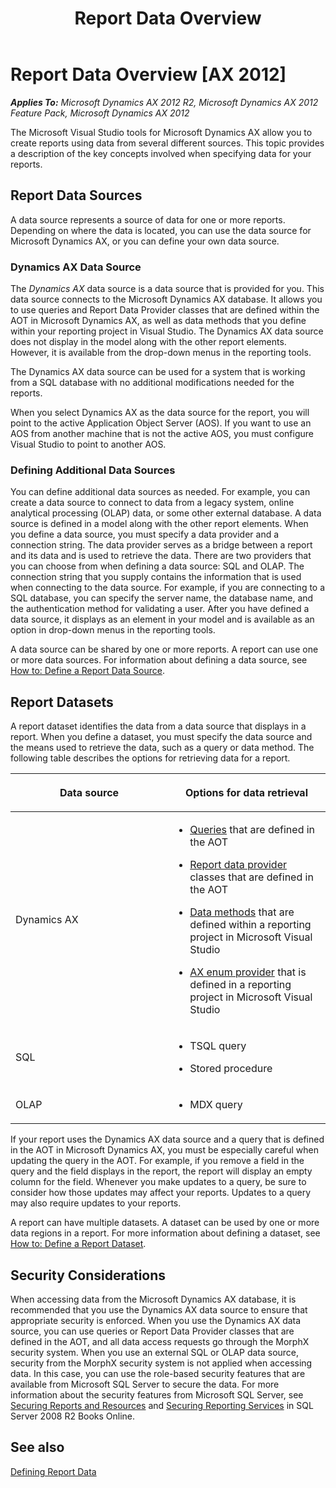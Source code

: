 ﻿---
title: Report Data Overview
TOCTitle: Report Data Overview
ms:assetid: 366f8274-bb03-4d38-8ea7-0c5b593e8824
ms:mtpsurl: https://technet.microsoft.com/en-us/library/Cc596629(v=AX.60)
ms:contentKeyID: 28119341
ms.date: 04/17/2013
mtps_version: v=AX.60
---

# Report Data Overview [AX 2012]


_**Applies To:** Microsoft Dynamics AX 2012 R2, Microsoft Dynamics AX 2012 Feature Pack, Microsoft Dynamics AX 2012_

The Microsoft Visual Studio tools for Microsoft Dynamics AX allow you to create reports using data from several different sources. This topic provides a description of the key concepts involved when specifying data for your reports. 

## Report Data Sources

A data source represents a source of data for one or more reports. Depending on where the data is located, you can use the data source for Microsoft Dynamics AX, or you can define your own data source.

### Dynamics AX Data Source

The *Dynamics AX* data source is a data source that is provided for you. This data source connects to the Microsoft Dynamics AX database. It allows you to use queries and Report Data Provider classes that are defined within the AOT in Microsoft Dynamics AX, as well as data methods that you define within your reporting project in Visual Studio. The Dynamics AX data source does not display in the model along with the other report elements. However, it is available from the drop-down menus in the reporting tools.

The Dynamics AX data source can be used for a system that is working from a SQL database with no additional modifications needed for the reports.

When you select Dynamics AX as the data source for the report, you will point to the active Application Object Server (AOS). If you want to use an AOS from another machine that is not the active AOS, you must configure Visual Studio to point to another AOS.

### Defining Additional Data Sources

You can define additional data sources as needed. For example, you can create a data source to connect to data from a legacy system, online analytical processing (OLAP) data, or some other external database. A data source is defined in a model along with the other report elements. When you define a data source, you must specify a data provider and a connection string. The data provider serves as a bridge between a report and its data and is used to retrieve the data. There are two providers that you can choose from when defining a data source: SQL and OLAP. The connection string that you supply contains the information that is used when connecting to the data source. For example, if you are connecting to a SQL database, you can specify the server name, the database name, and the authentication method for validating a user. After you have defined a data source, it displays as an element in your model and is available as an option in drop-down menus in the reporting tools.

A data source can be shared by one or more reports. A report can use one or more data sources. For information about defining a data source, see [How to: Define a Report Data Source](how-to-define-a-report-data-source.md).

## Report Datasets

A report dataset identifies the data from a data source that displays in a report. When you define a dataset, you must specify the data source and the means used to retrieve the data, such as a query or data method. The following table describes the options for retrieving data for a report.

<table>
<colgroup>
<col style="width: 50%" />
<col style="width: 50%" />
</colgroup>
<thead>
<tr class="header">
<th><p>Data source</p></th>
<th><p>Options for data retrieval</p></th>
</tr>
</thead>
<tbody>
<tr class="odd">
<td><p>Dynamics AX</p></td>
<td><ul>
<li><p><a href="using-queries-to-access-report-data.md">Queries</a> that are defined in the AOT</p></li>
<li><p><a href="using-report-data-provider-classes-to-access-report-data.md">Report data provider</a> classes that are defined in the AOT</p></li>
<li><p><a href="using-business-logic-in-report-data-methods-to-access-report-data.md">Data methods</a> that are defined within a reporting project in Microsoft Visual Studio</p></li>
<li><p><a href="using-ax-enum-provider-to-access-report-data.md">AX enum provider</a> that is defined in a reporting project in Microsoft Visual Studio</p></li>
</ul></td>
</tr>
<tr class="even">
<td><p>SQL</p></td>
<td><ul>
<li><p>TSQL query</p></li>
<li><p>Stored procedure</p></li>
</ul></td>
</tr>
<tr class="odd">
<td><p>OLAP</p></td>
<td><ul>
<li><p>MDX query</p></li>
</ul></td>
</tr>
</tbody>
</table>


If your report uses the Dynamics AX data source and a query that is defined in the AOT in Microsoft Dynamics AX, you must be especially careful when updating the query in the AOT. For example, if you remove a field in the query and the field displays in the report, the report will display an empty column for the field. Whenever you make updates to a query, be sure to consider how those updates may affect your reports. Updates to a query may also require updates to your reports.

A report can have multiple datasets. A dataset can be used by one or more data regions in a report. For more information about defining a dataset, see [How to: Define a Report Dataset](how-to-define-a-report-dataset.md).

## Security Considerations

When accessing data from the Microsoft Dynamics AX database, it is recommended that you use the Dynamics AX data source to ensure that appropriate security is enforced. When you use the Dynamics AX data source, you can use queries or Report Data Provider classes that are defined in the AOT, and all data access requests go through the MorphX security system. When you use an external SQL or OLAP data source, security from the MorphX security system is not applied when accessing data. In this case, you can use the role-based security features that are available from Microsoft SQL Server to secure the data. For more information about the security features from Microsoft SQL Server, see [Securing Reports and Resources](http://go.microsoft.com/fwlink/?linkid=110169) and [Securing Reporting Services](http://go.microsoft.com/fwlink/?linkid=110170) in SQL Server 2008 R2 Books Online.

## See also

[Defining Report Data](defining-report-data.md)

